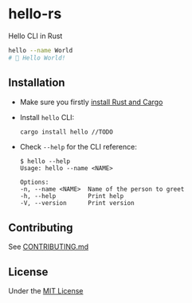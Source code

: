 # hello-rs

Hello CLI in Rust

```bash
hello --name World
# 👋 Hello World!
```

## Installation

- Make sure you firstly [install Rust and Cargo](https://doc.rust-lang.org/cargo/getting-started/installation.html)
- Install `hello` CLI:

    ```bash
    cargo install hello //TODO
    ```

- Check `--help` for the CLI reference:

    ```log
    $ hello --help
    Usage: hello --name <NAME>

    Options:
    -n, --name <NAME>  Name of the person to greet
    -h, --help         Print help
    -V, --version      Print version
    ```

## Contributing

See [CONTRIBUTING.md](./CONTRIBUTING.md)

## License

Under the [MIT License](./LICENSE)
